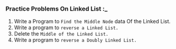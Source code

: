 ### Practice Problems On Linked List :_
1. Write a Program to `Find the Middle Node` data Of the Linked List.
2. Write a program to `reverse a Linked List.`
3. Delete the `Middle of the Linked List.`
4. Write a program to `reverse a Doubly Linked List.`

